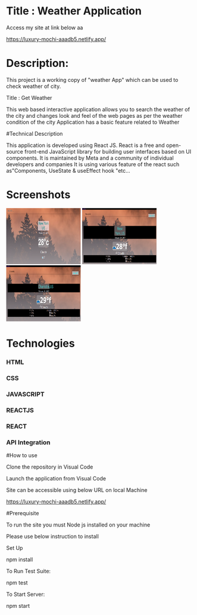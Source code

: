 # Title : Weather Application

Access my site at link below  aa

https://luxury-mochi-aaadb5.netlify.app/

# Description:

This project is a working copy of "weather App" which can be used to check weather of city.

Title  : Get Weather

This web based interactive application allows you to search the weather of the city and changes look and feel of the web pages as per the weather condition of the city
Application has a basic feature related to Weather

#Technical Description

This application is developed using React JS.
React is a free and open-source front-end JavaScript library for building user interfaces based on UI components. It is maintained by Meta and a community of individual developers and companies
It is using various feature of the react such as"Components, UseState & useEffect hook "etc...

# Screenshots 
<p>
<img src='./screenshot-libs/First_Version.png' width='200px' height='150px'>
<img src='./screenshot-libs/Landing_Page.png' width='200px' height='150px'>
<img src='./screenshot-libs/Another_City.png' width='200px' height='150px'>
</p>


# Technologies 
### HTML 
### CSS 
### JAVASCRIPT 
### REACTJS 
### REACT 
### API Integration

#How to use  

Clone the repository in Visual Code  

Launch the application from Visual Code  

Site can be accessible using below URL on local Machine  

https://luxury-mochi-aaadb5.netlify.app/

#Prerequisite  

To run the site you must Node js installed on your machine

Please use below instruction to install  

Set Up

npm install

To Run Test Suite:

npm test

To Start Server:

npm start







